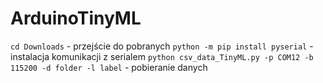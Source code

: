 # ArduinoTinyML

`cd Downloads` - przejście do pobranych
`python -m pip install pyserial` - instalacja komunikacji z serialem
`python csv_data_TinyML.py -p COM12 -b 115200 -d folder -l label` - pobieranie danych
